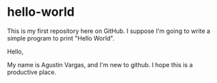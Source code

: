 # hello-world
This is my first repository here on GitHub.  I suppose I'm going to write a simple program to print "Hello World".

Hello,

My name is Agustin Vargas, and I'm new to github.  I hope this is a productive place.
